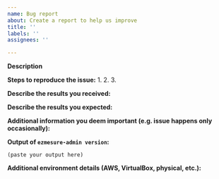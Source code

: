 ```yaml
---
name: Bug report
about: Create a report to help us improve
title: ''
labels: ''
assignees: ''

---
```


**Description**

<!--
Briefly describe the problem you are having in a few paragraphs.
-->

**Steps to reproduce the issue:**
1.
2.
3.

**Describe the results you received:**


**Describe the results you expected:**


**Additional information you deem important (e.g. issue happens only occasionally):**

**Output of `ezmesure-admin version`:**

```
(paste your output here)
```

**Additional environment details (AWS, VirtualBox, physical, etc.):**
